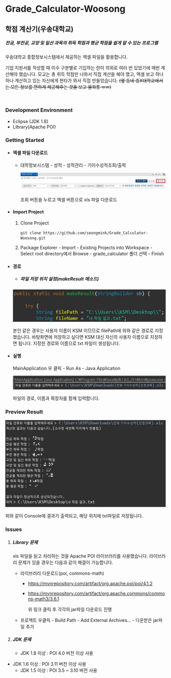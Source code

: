 # Grade_Calculator-Woosong

## 학점 계산기(우송대학교)

##### 전공, 부전공, 교양 및 일선 과목의 취득 학점과 평균 학점을 쉽게 알 수 있는 프로그램

우송대학교 종합정보시스템에서 제공하는 엑셀 파일을 활용합니다.

기업 지원서를 작성할 때 이수 구분별로 기입하는 란이 의외로 여러 번 있었기에 매번 계산해야 했습니다. 모교는 총 취득 학점만 나와서 직접 계산을 해야 했고, 엑셀 보고 하나하나 계산하고 있는 자신에게 현타가 와서 직접 만들었습니다. ~~(옆 동네 충X대학교에서는 모든 정보를 편하게 제공해주는 것을 보고 울화통 ㅠㅠ)~~

<br>

### Development Environment

- Eclipse (JDK 1.8)
- LIbrary(Apache POI)

### Getting Started

- #### 엑셀 파일 다운로드
  - 대학정보시스템 - 성적 - 성적관리 -  기이수성적조회/출력

    ![](./img/img1.jpg)

    조회 버튼을 누르고 엑셀 버튼으로 xls 파일 다운로드

- #### Import Project

  1. Clone Project

     ```
     git clone https://github.com/seongmink/Grade_Calculator-Woosong.git
     ```

  2. Package Explorer - Import - Existing Projects into Workspace  - Select root directory에서 Browse - grade_calculator 폴더 선택 - Finish

- #### 경로

  - ##### 파일 저장 위치 설정(makeResult 메소드)

  ![](./img/filepath1.jpg)

  본인 같은 경우는 사용자 이름이 KSM 이므므로 filePath에 위와 같은 경로로 지정했습니다. 바탕화면에 저장하고 싶다면 KSM 대신 자신의 사용자 이름으로 지정하면 됩니다. 지정한 경로와 이름으로 txt 파일이 생성됩니다.

- #### 실행

  MainApplication 우 클릭 - Run As - Java Application

  ![](./img/filepath2.jpg)

  파일의 경로, 이름과 확장자를 함께 입력합니다.

### Preview Result

![](./img/result.jpg)

위와 같이 Console에 결과가 출력되고, 해당 위치에 txt파일로 저장됩니다.

### Issues

1. ##### Library 문제

   xls 파일을 읽고 처리하는 것을 Apache POI 라이브러리를 사용했습니다. 라이브러리 문제가 있을 경우는 다음과 같이 해결이 가능합니다.

   - 라이브러리 다운로드(poi, commons-math)

     - https://mvnrepository.com/artifact/org.apache.poi/poi/4.1.2

     - https://mvnrepository.com/artifact/org.apache.commons/commons-math3/3.6.1

       위 링크 클릭 후 각각의 jar파일 다운로드 진행

   - 프로젝트 우클릭 - Build Path - Add External Archives... -  다운받은 jar파일 추가

2. ##### JDK 문제

   - JDK 1.8 이상 : POI 4.0 버전 이상 사용
- JDK 1.6 이상 : POI 3.11 버전 이상 사용
   - JDK 1.5 이상 : POI 3.5 ~ 3.10 버전 사용
